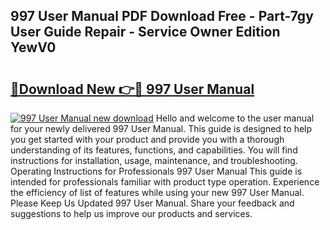 ## 997 User Manual PDF Download Free - Part-7gy User Guide Repair - Service Owner Edition YewV0

# <h2><a href="http://bc49707.oget.top/?id=997+User+Manual">🔗Download New 👉🔴 997 User Manual</a></h2>

[![997 User Manual new download](https://i.imgur.com/5g1atiW.png)](http://bc49707.oget.top/?id=997+User+Manual)
Hello and welcome to the user manual for your newly delivered 997 User Manual. This guide is designed to help you get started with your product and provide you with a thorough understanding of its features, functions, and capabilities. You will find instructions for installation, usage, maintenance, and troubleshooting. Operating Instructions for Professionals 997 User Manual This guide is intended for professionals familiar with product type operation. Experience the efficiency of list of features while using your new 997 User Manual. Please Keep Us Updated 997 User Manual. Share your feedback and suggestions to help us improve our products and services.
